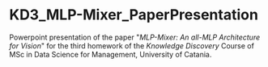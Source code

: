 # KD3_MLP-Mixer_PaperPresentation

Powerpoint presentation of the paper "*MLP-Mixer: An all-MLP Architecture for Vision*" for the third homework of the *Knowledge Discovery* Course of MSc in Data Science for Management, University of Catania.
